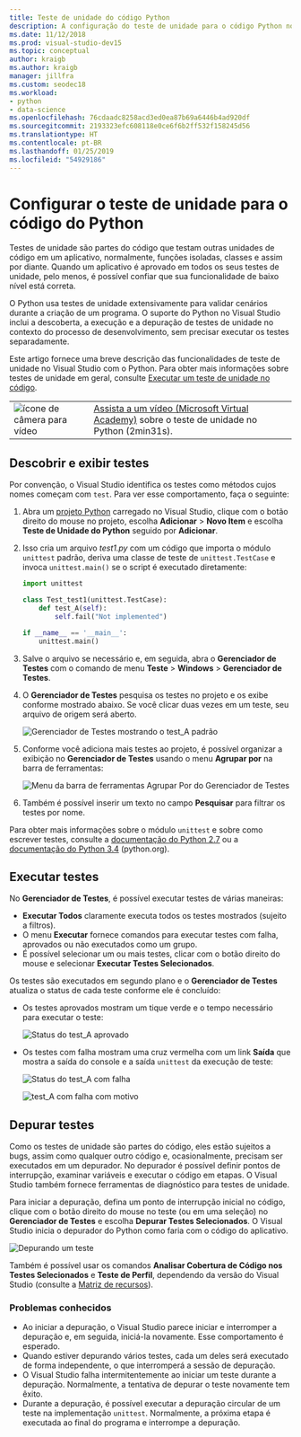```yaml
---
title: Teste de unidade do código Python
description: A configuração do teste de unidade para o código Python no Visual Studio aproveita ao máximo as funcionalidades do Gerenciador de Testes para descobrir, executar e depurar testes.
ms.date: 11/12/2018
ms.prod: visual-studio-dev15
ms.topic: conceptual
author: kraigb
ms.author: kraigb
manager: jillfra
ms.custom: seodec18
ms.workload:
- python
- data-science
ms.openlocfilehash: 76cdaadc8258acd3ed0ea87b69a6446b4ad920df
ms.sourcegitcommit: 2193323efc608118e0ce6f6b2ff532f158245d56
ms.translationtype: HT
ms.contentlocale: pt-BR
ms.lasthandoff: 01/25/2019
ms.locfileid: "54929186"
---
```

# <a name="set-up-unit-testing-for-python-code"></a>Configurar o teste de unidade para o código do Python

Testes de unidade são partes do código que testam outras unidades de código em um aplicativo, normalmente, funções isoladas, classes e assim por diante. Quando um aplicativo é aprovado em todos os seus testes de unidade, pelo menos, é possível confiar que sua funcionalidade de baixo nível está correta.

O Python usa testes de unidade extensivamente para validar cenários durante a criação de um programa. O suporte do Python no Visual Studio inclui a descoberta, a execução e a depuração de testes de unidade no contexto do processo de desenvolvimento, sem precisar executar os testes separadamente.

Este artigo fornece uma breve descrição das funcionalidades de teste de unidade no Visual Studio com o Python. Para obter mais informações sobre testes de unidade em geral, consulte [Executar um teste de unidade no código](../test/unit-test-your-code.md).

|   |   |
|---|---|
| ![ícone de câmera para vídeo](../install/media/video-icon.png "Assistir a um vídeo") | [Assista a um vídeo (Microsoft Virtual Academy)](https://mva.microsoft.com/en-US/training-courses-embed/python-tools-for-visual-studio-2017-18121/Video-Testing-Python-hb46k6LWE_405918567) sobre o teste de unidade no Python (2min31s). |

## <a name="discover-and-view-tests"></a>Descobrir e exibir testes

Por convenção, o Visual Studio identifica os testes como métodos cujos nomes começam com `test`. Para ver esse comportamento, faça o seguinte:

1. Abra um [projeto Python](managing-python-projects-in-visual-studio.md) carregado no Visual Studio, clique com o botão direito do mouse no projeto, escolha **Adicionar** > **Novo Item** e escolha **Teste de Unidade do Python** seguido por **Adicionar**.

1. Isso cria um arquivo *test1.py* com um código que importa o módulo `unittest` padrão, deriva uma classe de teste de `unittest.TestCase` e invoca `unittest.main()` se o script é executado diretamente:

    ```python
    import unittest

    class Test_test1(unittest.TestCase):
        def test_A(self):
            self.fail("Not implemented")

    if __name__ == '__main__':
        unittest.main()
    ```

1. Salve o arquivo se necessário e, em seguida, abra o **Gerenciador de Testes** com o comando de menu **Teste** > **Windows** >  **Gerenciador de Testes**.

1. O **Gerenciador de Testes** pesquisa os testes no projeto e os exibe conforme mostrado abaixo. Se você clicar duas vezes em um teste, seu arquivo de origem será aberto.

    ![Gerenciador de Testes mostrando o test_A padrão](media/unit-test-A.png)

1. Conforme você adiciona mais testes ao projeto, é possível organizar a exibição no **Gerenciador de Testes** usando o menu **Agrupar por** na barra de ferramentas:

    ![Menu da barra de ferramentas Agrupar Por do Gerenciador de Testes](media/unit-test-group-menu.png)

1. Também é possível inserir um texto no campo **Pesquisar** para filtrar os testes por nome.

Para obter mais informações sobre o módulo `unittest` e sobre como escrever testes, consulte a [documentação do Python 2.7](https://docs.python.org/2/library/unittest.html) ou a [documentação do Python 3.4](https://docs.python.org/3/library/unittest.html) (python.org).

## <a name="run-tests"></a>Executar testes

No **Gerenciador de Testes**, é possível executar testes de várias maneiras:

- **Executar Todos** claramente executa todos os testes mostrados (sujeito a filtros).
- O menu **Executar** fornece comandos para executar testes com falha, aprovados ou não executados como um grupo.
- É possível selecionar um ou mais testes, clicar com o botão direito do mouse e selecionar **Executar Testes Selecionados**.

Os testes são executados em segundo plano e o **Gerenciador de Testes** atualiza o status de cada teste conforme ele é concluído:

- Os testes aprovados mostram um tique verde e o tempo necessário para executar o teste:

    ![Status do test_A aprovado](media/unit-test-A-pass.png)

- Os testes com falha mostram uma cruz vermelha com um link **Saída** que mostra a saída do console e a saída `unittest` da execução de teste:

    ![Status do test_A com falha](media/unit-test-A-fail.png)

    ![test_A com falha com motivo](media/unit-test-A-fail-reason.png)

## <a name="debug-tests"></a>Depurar testes

Como os testes de unidade são partes do código, eles estão sujeitos a bugs, assim como qualquer outro código e, ocasionalmente, precisam ser executados em um depurador. No depurador é possível definir pontos de interrupção, examinar variáveis e executar o código em etapas. O Visual Studio também fornece ferramentas de diagnóstico para testes de unidade.

Para iniciar a depuração, defina um ponto de interrupção inicial no código, clique com o botão direito do mouse no teste (ou em uma seleção) no **Gerenciador de Testes** e escolha **Depurar Testes Selecionados**. O Visual Studio inicia o depurador do Python como faria com o código do aplicativo.

![Depurando um teste](media/unit-test-debugging.png)

Também é possível usar os comandos **Analisar Cobertura de Código nos Testes Selecionados** e **Teste de Perfil**, dependendo da versão do Visual Studio (consulte a [Matriz de recursos](overview-of-python-tools-for-visual-studio.md#features-matrix)).

### <a name="known-issues"></a>Problemas conhecidos

- Ao iniciar a depuração, o Visual Studio parece iniciar e interromper a depuração e, em seguida, iniciá-la novamente. Esse comportamento é esperado.
- Quando estiver depurando vários testes, cada um deles será executado de forma independente, o que interromperá a sessão de depuração.
- O Visual Studio falha intermitentemente ao iniciar um teste durante a depuração. Normalmente, a tentativa de depurar o teste novamente tem êxito.
- Durante a depuração, é possível executar a depuração circular de um teste na implementação `unittest`. Normalmente, a próxima etapa é executada ao final do programa e interrompe a depuração.

